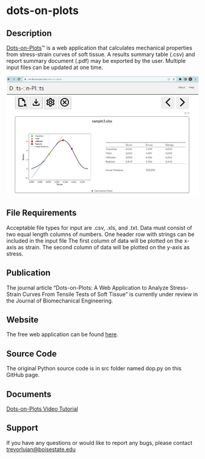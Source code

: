 # dots-on-plots

## Description
[Dots-on-Plots](https://ntm.boisestate.edu/dots-on-plots/):tm: is a web application that calculates mechanical properties from stress-strain curves of soft tissue. A results summary table (.csv) and report summary document (.pdf) may be exported by the user. Multiple input files can be updated at one time. <br/>

![](images/GUI.PNG)
## File Requirements
Acceptable file types for input are .csv, .xls, and .txt. Data must consist of two equal length columns of numbers. One header row with strings can be included in the input file The first column of data will be plotted on the x-axis as strain. The second column of data will be plotted on the y-axis as stress.

## Publication
The journal article “Dots-on-Plots: A Web Application to Analyze Stress-Strain Curves From Tensile Tests of Soft Tissue” is currently under review in the Journal of Biomechanical Engineering.

## Website
The free web application can be found [here](https://ntm.boisestate.edu/dots-on-plots/).

## Source Code
The original Python source code is in src folder named dop.py on this GitHub page. 

## Documents
[Dots-on-Plots Video Tutorial](https://www.youtube.com/watch?v=QGsnZLlaksA)

## Support
If you have any questions or would like to report any bugs, please contact trevorlujan@boisestate.edu
